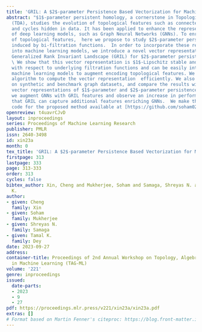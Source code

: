 ```yaml
---
title: 'GRIL: A $2$-parameter Persistence Based Vectorization for Machine Learning'
abstract: "$1$-parameter persistent homology, a cornerstone in Topological Data Analysis
  (TDA), studies the evolution of topological features such as connected components
  and cycles hidden in data. It has been applied to enhance the representation power
  of deep learning models, such as Graph Neural Networks (GNNs). To enrich the representations
  of topological features,  here we propose to study $2$-parameter persistence modules
  induced by bi-filtration functions.  In order to incorporate these representations
  into machine learning models, we introduce a novel vector representation called
  Generalized Rank Invariant Landscape (GRIL) for $2$-parameter persistence modules.
  \ We show that this vector representation is $1$-Lipschitz stable and differentiable
  with respect to underlying filtration functions and can be easily integrated into
  machine learning models to augment encoding topological features. We present an
  algorithm to compute the vector representation  efficiently. We also test our methods
  on synthetic and benchmark graph datasets, and compare the results with previous
  vector representations of $1$-parameter and $2$-parameter persistence modules. Further,
  we augment GNNs with GRIL features and observe an increase in performance indicating
  that GRIL can capture additional features enriching GNNs.  We make the complete
  code for the proposed method available at [https://github.com/soham0209/mpml-graph](https://github.com/soham0209/mpml-graph)."
openreview: t4uavrCJvD
layout: inproceedings
series: Proceedings of Machine Learning Research
publisher: PMLR
issn: 2640-3498
id: xin23a
month: 0
tex_title: 'GRIL: A $2$-parameter Persistence Based Vectorization for Machine Learning'
firstpage: 313
lastpage: 333
page: 313-333
order: 313
cycles: false
bibtex_author: Xin, Cheng and Mukherjee, Soham and Samaga, Shreyas N. and Dey, Tamal
  K.
author:
- given: Cheng
  family: Xin
- given: Soham
  family: Mukherjee
- given: Shreyas N.
  family: Samaga
- given: Tamal K.
  family: Dey
date: 2023-09-27
address: 
container-title: Proceedings of 2nd Annual Workshop on Topology, Algebra, and Geometry
  in Machine Learning (TAG-ML)
volume: '221'
genre: inproceedings
issued:
  date-parts:
  - 2023
  - 9
  - 27
pdf: https://proceedings.mlr.press/v221/xin23a/xin23a.pdf
extras: []
# Format based on Martin Fenner's citeproc: https://blog.front-matter.io/posts/citeproc-yaml-for-bibliographies/
---
```

